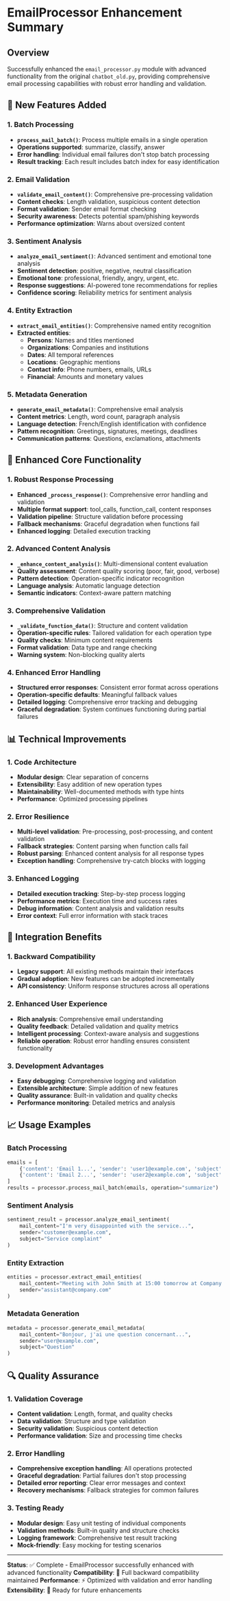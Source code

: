 # EmailProcessor Enhancement Summary

## Overview
Successfully enhanced the `email_processor.py` module with advanced functionality from the original `chatbot_old.py`, providing comprehensive email processing capabilities with robust error handling and validation.

## 🚀 New Features Added

### 1. **Batch Processing**
- **`process_mail_batch()`**: Process multiple emails in a single operation
- **Operations supported**: summarize, classify, answer
- **Error handling**: Individual email failures don't stop batch processing
- **Result tracking**: Each result includes batch index for easy identification

### 2. **Email Validation**
- **`validate_email_content()`**: Comprehensive pre-processing validation
- **Content checks**: Length validation, suspicious content detection
- **Format validation**: Sender email format checking
- **Security awareness**: Detects potential spam/phishing keywords
- **Performance optimization**: Warns about oversized content

### 3. **Sentiment Analysis**
- **`analyze_email_sentiment()`**: Advanced sentiment and emotional tone analysis
- **Sentiment detection**: positive, negative, neutral classification
- **Emotional tone**: professional, friendly, angry, urgent, etc.
- **Response suggestions**: AI-powered tone recommendations for replies
- **Confidence scoring**: Reliability metrics for sentiment analysis

### 4. **Entity Extraction**
- **`extract_email_entities()`**: Comprehensive named entity recognition
- **Extracted entities**:
  - **Persons**: Names and titles mentioned
  - **Organizations**: Companies and institutions
  - **Dates**: All temporal references
  - **Locations**: Geographic mentions
  - **Contact info**: Phone numbers, emails, URLs
  - **Financial**: Amounts and monetary values

### 5. **Metadata Generation**
- **`generate_email_metadata()`**: Comprehensive email analysis
- **Content metrics**: Length, word count, paragraph analysis
- **Language detection**: French/English identification with confidence
- **Pattern recognition**: Greetings, signatures, meetings, deadlines
- **Communication patterns**: Questions, exclamations, attachments

## 🔧 Enhanced Core Functionality

### 1. **Robust Response Processing**
- **Enhanced `_process_response()`**: Comprehensive error handling and validation
- **Multiple format support**: tool_calls, function_call, content responses
- **Validation pipeline**: Structure validation before processing
- **Fallback mechanisms**: Graceful degradation when functions fail
- **Enhanced logging**: Detailed execution tracking

### 2. **Advanced Content Analysis**
- **`_enhance_content_analysis()`**: Multi-dimensional content evaluation
- **Quality assessment**: Content quality scoring (poor, fair, good, verbose)
- **Pattern detection**: Operation-specific indicator recognition
- **Language analysis**: Automatic language detection
- **Semantic indicators**: Context-aware pattern matching

### 3. **Comprehensive Validation**
- **`_validate_function_data()`**: Structure and content validation
- **Operation-specific rules**: Tailored validation for each operation type
- **Quality checks**: Minimum content requirements
- **Format validation**: Data type and range checking
- **Warning system**: Non-blocking quality alerts

### 4. **Enhanced Error Handling**
- **Structured error responses**: Consistent error format across operations
- **Operation-specific defaults**: Meaningful fallback values
- **Detailed logging**: Comprehensive error tracking and debugging
- **Graceful degradation**: System continues functioning during partial failures

## 📊 Technical Improvements

### 1. **Code Architecture**
- **Modular design**: Clear separation of concerns
- **Extensibility**: Easy addition of new operation types
- **Maintainability**: Well-documented methods with type hints
- **Performance**: Optimized processing pipelines

### 2. **Error Resilience**
- **Multi-level validation**: Pre-processing, post-processing, and content validation
- **Fallback strategies**: Content parsing when function calls fail
- **Robust parsing**: Enhanced content analysis for all response types
- **Exception handling**: Comprehensive try-catch blocks with logging

### 3. **Enhanced Logging**
- **Detailed execution tracking**: Step-by-step process logging
- **Performance metrics**: Execution time and success rates
- **Debug information**: Content analysis and validation results
- **Error context**: Full error information with stack traces

## 🎯 Integration Benefits

### 1. **Backward Compatibility**
- **Legacy support**: All existing methods maintain their interfaces
- **Gradual adoption**: New features can be adopted incrementally
- **API consistency**: Uniform response structures across all operations

### 2. **Enhanced User Experience**
- **Rich analysis**: Comprehensive email understanding
- **Quality feedback**: Detailed validation and quality metrics
- **Intelligent processing**: Context-aware analysis and suggestions
- **Reliable operation**: Robust error handling ensures consistent functionality

### 3. **Development Advantages**
- **Easy debugging**: Comprehensive logging and validation
- **Extensible architecture**: Simple addition of new features
- **Quality assurance**: Built-in validation and quality checks
- **Performance monitoring**: Detailed metrics and analysis

## 📈 Usage Examples

### Batch Processing
```python
emails = [
    {'content': 'Email 1...', 'sender': 'user1@example.com', 'subject': 'Subject 1'},
    {'content': 'Email 2...', 'sender': 'user2@example.com', 'subject': 'Subject 2'}
]
results = processor.process_mail_batch(emails, operation="summarize")
```

### Sentiment Analysis
```python
sentiment_result = processor.analyze_email_sentiment(
    mail_content="I'm very disappointed with the service...",
    sender="customer@example.com",
    subject="Service complaint"
)
```

### Entity Extraction
```python
entities = processor.extract_email_entities(
    mail_content="Meeting with John Smith at 15:00 tomorrow at Company HQ",
    sender="assistant@company.com"
)
```

### Metadata Generation
```python
metadata = processor.generate_email_metadata(
    mail_content="Bonjour, j'ai une question concernant...",
    sender="user@example.com",
    subject="Question"
)
```

## 🔍 Quality Assurance

### 1. **Validation Coverage**
- **Content validation**: Length, format, and quality checks
- **Data validation**: Structure and type validation
- **Security validation**: Suspicious content detection
- **Performance validation**: Size and processing time checks

### 2. **Error Handling**
- **Comprehensive exception handling**: All operations protected
- **Graceful degradation**: Partial failures don't stop processing
- **Detailed error reporting**: Clear error messages and context
- **Recovery mechanisms**: Fallback strategies for common failures

### 3. **Testing Ready**
- **Modular design**: Easy unit testing of individual components
- **Validation methods**: Built-in quality and structure checks
- **Logging framework**: Comprehensive test result tracking
- **Mock-friendly**: Easy mocking for testing scenarios

---

**Status**: ✅ Complete - EmailProcessor successfully enhanced with advanced functionality
**Compatibility**: 🔄 Full backward compatibility maintained
**Performance**: ⚡ Optimized with validation and error handling
**Extensibility**: 🔧 Ready for future enhancements
